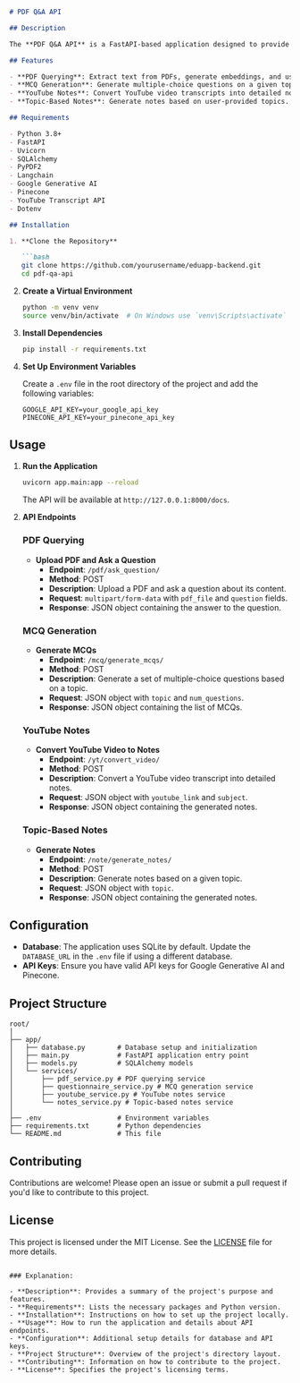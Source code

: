 
```markdown
# PDF Q&A API

## Description

The **PDF Q&A API** is a FastAPI-based application designed to provide functionality for querying PDF documents, generating multiple-choice questions (MCQs), extracting and converting YouTube video transcripts into notes, and generating notes based on input topics. This application leverages various AI models and libraries to deliver comprehensive and interactive features.

## Features

- **PDF Querying**: Extract text from PDFs, generate embeddings, and use them for querying.
- **MCQ Generation**: Generate multiple-choice questions on a given topic using an AI model.
- **YouTube Notes**: Convert YouTube video transcripts into detailed notes.
- **Topic-Based Notes**: Generate notes based on user-provided topics.

## Requirements

- Python 3.8+
- FastAPI
- Uvicorn
- SQLAlchemy
- PyPDF2
- Langchain
- Google Generative AI
- Pinecone
- YouTube Transcript API
- Dotenv

## Installation

1. **Clone the Repository**

   ```bash
   git clone https://github.com/yourusername/eduapp-backend.git
   cd pdf-qa-api
   ```

2. **Create a Virtual Environment**

   ```bash
   python -m venv venv
   source venv/bin/activate  # On Windows use `venv\Scripts\activate`
   ```

3. **Install Dependencies**

   ```bash
   pip install -r requirements.txt
   ```

4. **Set Up Environment Variables**

   Create a `.env` file in the root directory of the project and add the following variables:

   ```env
   GOOGLE_API_KEY=your_google_api_key
   PINECONE_API_KEY=your_pinecone_api_key
   ```

## Usage

1. **Run the Application**

   ```bash
   uvicorn app.main:app --reload
   ```

   The API will be available at `http://127.0.0.1:8000/docs`.

2. **API Endpoints**

   ### PDF Querying

   - **Upload PDF and Ask a Question**
     - **Endpoint**: `/pdf/ask_question/`
     - **Method**: POST
     - **Description**: Upload a PDF and ask a question about its content.
     - **Request**: `multipart/form-data` with `pdf_file` and `question` fields.
     - **Response**: JSON object containing the answer to the question.

   ### MCQ Generation

   - **Generate MCQs**
     - **Endpoint**: `/mcq/generate_mcqs/`
     - **Method**: POST
     - **Description**: Generate a set of multiple-choice questions based on a topic.
     - **Request**: JSON object with `topic` and `num_questions`.
     - **Response**: JSON object containing the list of MCQs.

   ### YouTube Notes

   - **Convert YouTube Video to Notes**
     - **Endpoint**: `/yt/convert_video/`
     - **Method**: POST
     - **Description**: Convert a YouTube video transcript into detailed notes.
     - **Request**: JSON object with `youtube_link` and `subject`.
     - **Response**: JSON object containing the generated notes.

   ### Topic-Based Notes

   - **Generate Notes**
     - **Endpoint**: `/note/generate_notes/`
     - **Method**: POST
     - **Description**: Generate notes based on a given topic.
     - **Request**: JSON object with `topic`.
     - **Response**: JSON object containing the generated notes.

## Configuration

- **Database**: The application uses SQLite by default. Update the `DATABASE_URL` in the `.env` file if using a different database.
- **API Keys**: Ensure you have valid API keys for Google Generative AI and Pinecone.

## Project Structure

```
root/
│
├── app/
│   ├── database.py        # Database setup and initialization
│   ├── main.py            # FastAPI application entry point
│   ├── models.py          # SQLAlchemy models
│   └── services/
│       ├── pdf_service.py # PDF querying service
│       ├── questionnaire_service.py # MCQ generation service
│       ├── youtube_service.py # YouTube notes service
│       └── notes_service.py # Topic-based notes service
│
├── .env                   # Environment variables
├── requirements.txt       # Python dependencies
└── README.md              # This file
```

## Contributing

Contributions are welcome! Please open an issue or submit a pull request if you'd like to contribute to this project.

## License

This project is licensed under the MIT License. See the [LICENSE](LICENSE) file for more details.

```

### Explanation:

- **Description**: Provides a summary of the project's purpose and features.
- **Requirements**: Lists the necessary packages and Python version.
- **Installation**: Instructions on how to set up the project locally.
- **Usage**: How to run the application and details about API endpoints.
- **Configuration**: Additional setup details for database and API keys.
- **Project Structure**: Overview of the project's directory layout.
- **Contributing**: Information on how to contribute to the project.
- **License**: Specifies the project's licensing terms.

